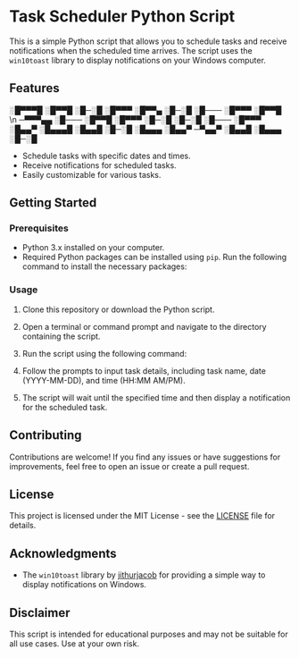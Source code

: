 # Task Scheduler Python Script

This is a simple Python script that allows you to schedule tasks and receive notifications when the scheduled time arrives. The script uses the `win10toast` library to display notifications on your Windows computer.

## Features

░█▀▀▀█ ░█▀▀█ ░█─░█ ░█▀▀▀ ░█▀▀▄ ░█─░█ ░█─── ░█▀▀▀ ░█▀▀█ \n
─▀▀▀▄▄ ░█─── ░█▀▀█ ░█▀▀▀ ░█─░█ ░█─░█ ░█─── ░█▀▀▀ ░█▄▄▀ 
░█▄▄▄█ ░█▄▄█ ░█─░█ ░█▄▄▄ ░█▄▄▀ ─▀▄▄▀ ░█▄▄█ ░█▄▄▄ ░█─░█ 

- Schedule tasks with specific dates and times.
- Receive notifications for scheduled tasks.
- Easily customizable for various tasks.

## Getting Started

### Prerequisites

- Python 3.x installed on your computer.
- Required Python packages can be installed using `pip`. Run the following command to install the necessary packages:


### Usage

1. Clone this repository or download the Python script.

2. Open a terminal or command prompt and navigate to the directory containing the script.

3. Run the script using the following command:

4. Follow the prompts to input task details, including task name, date (YYYY-MM-DD), and time (HH:MM AM/PM).

5. The script will wait until the specified time and then display a notification for the scheduled task.

## Contributing

Contributions are welcome! If you find any issues or have suggestions for improvements, feel free to open an issue or create a pull request.

## License

This project is licensed under the MIT License - see the [LICENSE](LICENSE) file for details.

## Acknowledgments

- The `win10toast` library by [jithurjacob](https://github.com/jithurjacob) for providing a simple way to display notifications on Windows.

## Disclaimer

This script is intended for educational purposes and may not be suitable for all use cases. Use at your own risk.

